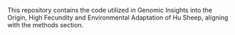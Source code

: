 This repository contains the code utilized in Genomic Insights into the Origin, High Fecundity and Environmental Adaptation of Hu Sheep, aligning  with the methods section.
